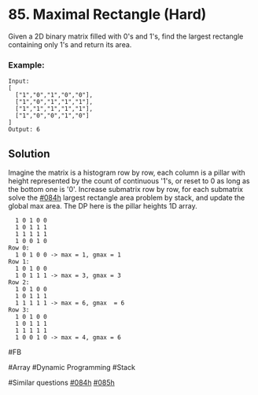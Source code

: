 # 85. Maximal Rectangle (Hard)

Given a 2D binary matrix filled with 0's and 1's, find the largest rectangle containing only 1's and return its area.

### Example:
```
Input:
[
  ["1","0","1","0","0"],
  ["1","0","1","1","1"],
  ["1","1","1","1","1"],
  ["1","0","0","1","0"]
]
Output: 6
```
## Solution
Imagine the matrix is a histogram row by row, each column is a pillar with height represented by the count of continuous '1's, or reset to 0 as long as the bottom one is '0'. Increase submatrix row by row, for each submatrix solve the [#084h](../p084h/README.md) largest rectangle area problem by stack, and update the global max area. The DP here is the pillar heights 1D array.
```
  1 0 1 0 0
  1 0 1 1 1
  1 1 1 1 1
  1 0 0 1 0
Row 0:
  1 0 1 0 0 -> max = 1, gmax = 1
Row 1:
  1 0 1 0 0
  1 0 1 1 1 -> max = 3, gmax = 3
Row 2:
  1 0 1 0 0
  1 0 1 1 1
  1 1 1 1 1 -> max = 6, gmax  = 6
Row 3:
  1 0 1 0 0
  1 0 1 1 1
  1 1 1 1 1
  1 0 0 1 0 -> max = 4, gmax = 6
```
#FB

#Array #Dynamic Programming #Stack

#Similar questions [#084h](../p084h/README.md) [#085h](../p085h/README.md)